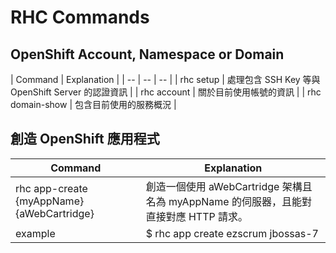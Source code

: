 # RHC Commands

## OpenShift Account, Namespace or Domain

| Command | Explanation |
| -- | -- | -- |
| rhc setup | 處理包含 SSH Key 等與 OpenShift Server 的認證資訊 |
| rhc account | 關於目前使用帳號的資訊 |
| rhc domain-show | 包含目前使用的服務概況 |

## 創造 OpenShift 應用程式

| Command | Explanation |
| -- | -- |
| rhc app-create {myAppName} {aWebCartridge} | 創造一個使用 aWebCartridge 架構且名為 myAppName 的伺服器，且能對直接對應 HTTP 請求。 |
| example | $ rhc app create ezscrum jbossas-7 |